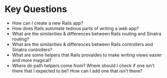 # Key Questions
* How can I create a new Rails app?
* How does Rails automate tedious parts of writing a web app?
* What are the similarities & differences between Rails routing and Sinatra routing?
* What are the similarities & differences between Rails controllers and Sinatra controllers?
* What are some helpers that Rails provaides to make writing views easier and more magical?
* Where do path helpers come from? Where should I check if one isn't there that I expected to be? How can I add one that isn't there?
